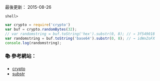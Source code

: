 
最後更新： 2015-08-26       


```console
shell> 
```

```js
var crypto = require('crypto')
var buf = crypto.randomBytes(32);
// var randomstring = buf.toString('hex').substr(0, 8); // → 3f549018
var randomstring = buf.toString('base64').substr(0, 8); // → idWxZoFX
console.log(randomstring);
```

### :books: 參考網站：

- [crypto](https://nodejs.org/api/crypto.html)
- [substr](https://developer.mozilla.org/en-US/docs/Web/JavaScript/Reference/Global_Objects/String/substr)